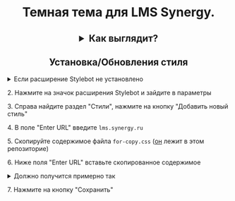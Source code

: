 <h1 align="center">Темная тема для LMS Synergy.</h1>
<h2 align="center">
<details>
  <summary>Как выглядит?</summary>
  <img src="./resources/learning.png">
  <img src="./resources/homework.png">
</details></h2>
<h2 align="center">Установка/Обновления стиля</h2>
<details>
  <summary>Если расширение Stylebot не установлено</summary>
  1. Установите расширение по этой <a href="https://chromewebstore.google.com/detail/stylebot/oiaejidbmkiecgbjeifoejpgmdaleoha?hl=ru">ссылке</a> (Для тех, у кого браузер FireFox <a href="https://addons.mozilla.org/ru/firefox/addon/stylebot-web/">другая</a> ссылка)
</details>
<p>2. Нажмите на значок расширения Stylebot и зайдите в параметры</p>
<p>3. Справа найдите раздел "Стили", нажмите на кнопку "Добавить новый стиль"</p>
<p>4. В поле "Enter URL" введите <code>lms.synergy.ru</code></p>
<p>5. Скопируйте содержимое файла <code>for-copy.css</code> (<a href="https://github.com/BarPaul/synergyLMS-darktheme/blob/main/for-copy.css">он</a> лежит в этом репозиторие)</p>
<p>6. Ниже поля "Enter URL" вставьте скопированное содержимое</p>
<details>
  <summary>Должно получится примерно так</summary>
  <img src="./resources/correct-settings.png">
</details>
<p>7. Нажмите на кнопку "Сохранить"</p>
